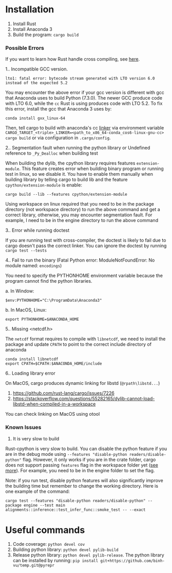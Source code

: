 # Installation

1. Install Rust
2. Install Anaconda 3
3. Build the program: `cargo build`

### Possible Errors

If you want to learn how Rust handle cross compiling, see [here](https://github.com/japaric/rust-cross).

1.. Incompatible GCC version.

```.env
lto1: fatal error: bytecode stream generated with LTO version 6.0 instead of the expected 5.2
```
 
You may encounter the above error if your gcc version is different with gcc that Anaconda uses to build Python (7.3.0). The newer GCC produce code with LTO 6.0, while the `cc` Rust is using produces code with LTO 5.2. To fix this error, install the gcc that Anaconda 3 uses by:

    conda install gxx_linux-64

Then, tell cargo to build with anaconda's cc [linker](https://users.rust-lang.org/t/compiling-rust-package-using-cc-linker-from-a-custom-location/15795) via environment variable `CARGO_TARGET_<triple>_LINKER=<path_to_x86_64-conda_cos6-linux-gnu-cc> cargo build` or via configuration in `.cargo/config`.

2.. Segmentation fault when running the python library or Undefined reference to `_Py_Dealloc` when building test

When building the dylib, the cpython library requires features `extension-module`. This feature creates error when building binary program or running test in linux, so we disable it. You have to enable them manually when building library by telling cargo to build lib and the feature `cpython/extension-module` is enable:

    cargo build --lib --features cpython/extension-module 
 
Using workspace on linux required that you need to be in the package directory (not workspace directory) to run the above command
and get a correct library, otherwise, you may encounter segmentation fault. For example, I need to be in the
engine directory to run the above command  

3.. Error while running doctest

If you are running test with cross-compiler, the doctest is likely to fail due to cargo doesn't pass the correct linker. You can ignore the doctest by running `cargo test --tests`

4.. Fail to run the binary (Fatal Python error: ModuleNotFoundError: No module named: `encodings`)

You need to specify the PYTHONHOME environment variable because the program cannot find the python libraries. 

a. In Window:

    $env:PYTHONHOME="C:\ProgramData\Anaconda3"
    
b. In MacOS, Linux:
    
    export PYTHONHOME=$ANACONDA_HOME
    
5.. Missing <netcdf.h>

The `netcdf` format requires to compile with `libnetcdf`, we need to install the package and update `CPATH` to point to the correct include directory of anaconda

    conda install libnetcdf
    export CPATH=$CPATH:$ANACONDA_HOME/include

6.. Loading library error

On MacOS, cargo produces dynamic linking for libstd (`@rpath\libstd...`)

1. https://github.com/rust-lang/cargo/issues/7226
2. https://stackoverflow.com/questions/55282165/dylib-cannot-load-libstd-when-compiled-in-a-workspace

You can check linking on MacOS using otool 

### Known Issues

1. It is very slow to build

Rust-cpython is very slow to build. You can disable the python feature if you are in the debug mode using `--features "disable-python readers/disable-python"` flag.
However, it only works if you are in the crate folder, cargo does not support passing `features` flag in the workspace folder yet ([see more](https://github.com/rust-lang/cargo/issues/5015)).
For example, you need to be in the engine folder to set the flag.

Note: if you run test, disable python features will also significantly improve the building time but remember to change the working directory. Here is one example of the command:

```.env
cargo test --features "disable-python readers/disable-python" --package engine --test main alignments::inference::test_infer_func::smoke_test -- --exact
```



# Useful commands

1. Code coverage: `python devel cov`
2. Building python library: `python devel pylib-build`
3. Release python library: `python devel pylib-release`. The python library can be installed by running: `pip install git+https://github.com/binh-vu/temp.git@pyrepr`

